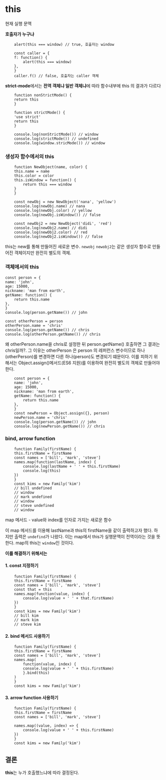 # this

현재 실행 문맥

**호출자가 누구냐**

        alert(this === window) // true, 호출자는 window

        const caller = {
        f: function() {
            alert(this === window)
        },
        }
        caller.f() // false, 호출자는 caller 객체

**strict-mode**에서는 **전역 객체냐 일반 객체냐**에 따라 함수내부에 this 의 결과가 다르다

        function nonStrictMode() {
        return this
        }

        function strictMode() {
        'use strict'
        return this
        }

        console.log(nonStrictMode()) // window
        console.log(strictMode()) // undefined
        console.log(window.stricMode()) // window


### 생성자 함수에서의 this

        function NewObject(name, color) {
        this.name = name
        this.color = color
        this.isWindow = function() {
            return this === window
        }
        }

        const newObj = new NewObject('nana', 'yellow')
        console.log(newObj.name) // nana
        console.log(newObj.color) // yellow
        console.log(newObj.isWindow()) // false

        const newObj2 = new NewObject('didi', 'red')
        console.log(newObj2.name) // didi
        console.log(newObj2.color) // red
        console.log(newObj2.isWindow()) // false

this는 new를 통해 만들어진 새로운 변수.
`newobj` `newobj2`는 같은 생성자 함수로 만들어진 객체이지만 완전히 별도의 객체. 

### 객체에서의 this

    const person = {
    name: 'john',
    age: 15000,
    nickname: 'man from earth',
    getName: function() {
        return this.name
    },
    }
    console.log(person.getName()) // john

    const otherPerson = person
    otherPerson.name = 'chris'
    console.log(person.getName()) // chris
    console.log(otherPerson.getName()) // chris

왜 otherPerson.name을 chris로 설정한 뒤 person.getName() 호출하면 그 결과는 chris일까?. 그 이유는 otherPerson 은 person 의 레퍼런스 변수이므로 하나(otherPerson)를 변경하면 다른 하나(person)도 변경되기 떄문이다. 이를 피하기 위해서는 Object.assign()메서드(ES6 지원)를 이용하여 완전히 별도의 객체로 만들어야한다.

        const person = {
        name: 'john',
        age: 15000,
        nickname: 'man from earth',
        getName: function() {
            return this.name
        },
        }
        const newPerson = Object.assign({}, person)
        newPerson.name = 'chris'
        console.log(person.getName()) // john
        console.log(newPerson.getName()) // chris


### bind, arrow function

        function Family(firstName) {
        this.firstName = firstName
        const names = ['bill', 'mark', 'steve']
        names.map(function(lastName, index) {
            console.log(lastName + ' ' + this.firstName)
            console.log(this)
        })
        }
        const kims = new Family('kim')
        // bill undefined
        // window
        // mark undefined
        // window
        // steve undefined
        // window

map 메서드 - value와 index를 인자로 가지는 새로운 함수

이 map 메서드를 이용해 lastName과 this의 firstName을 같이 출력하고자 했다. 하지만 출력은 `undefind`가 나왔다. 이는 map에서 this가 실행문맥이 전역이라는 것을 뜻한다. map의 this는 `window`인 것이다.


**이를 해결하기 위해서는**

#### 1. const 지정하기

        function Family(firstName) {
        this.firstName = firstName
        const names = ['bill', 'mark', 'steve']
        const that = this
        names.map(function(value, index) {
            console.log(value + ' ' + that.firstName)
        })
        }
        const kims = new Family('kim')
        // bill kim
        // mark kim
        // steve kim


#### 2. bind 메서드 사용하기

        function Family(firstName) {
        this.firstName = firstName
        const names = ['bill', 'mark', 'steve']
        names.map(
            function(value, index) {
            console.log(value + ' ' + this.firstName)
            }.bind(this)
        )
        }
        const kims = new Family('kim')


#### 3. arrow function 사용하기

        function Family(firstName) {
        this.firstName = firstName
        const names = ['bill', 'mark', 'steve']

        names.map((value, index) => {
            console.log(value + ' ' + this.firstName)
        })
        }
        const kims = new Family('kim')

## 결론

**this**는 누가 호출했느냐에 따라 결정된다.